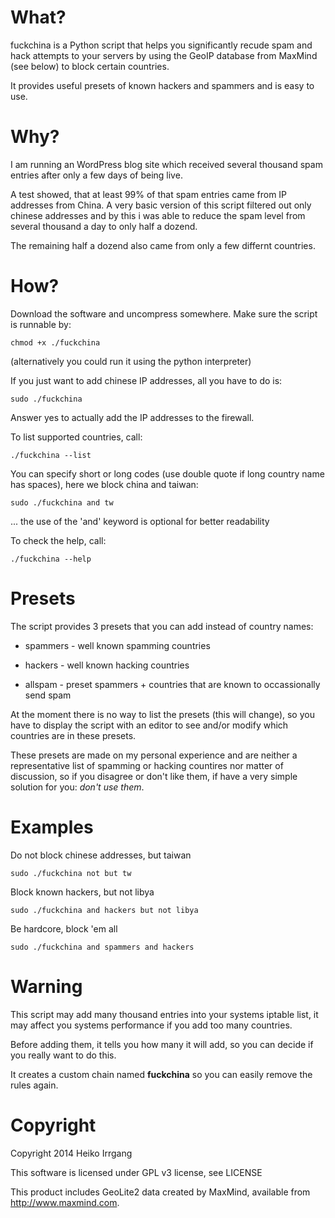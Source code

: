 What?
=====

fuckchina is a Python script that helps you significantly recude spam and
hack attempts to your servers by using the GeoIP database from
MaxMind (see below) to block certain countries.

It provides useful presets of known hackers and spammers and is easy to use.

Why?
====

I am running an WordPress blog site which received several thousand spam
entries after only a few days of being live.

A test showed, that at least 99% of that spam entries came from IP addresses
from China. A very basic version of this script filtered out only chinese
addresses and by this i was able to reduce the spam level from several thousand
a day to only half a dozend.

The remaining half a dozend also came from only a few differnt countries.

How?
====

Download the software and uncompress somewhere. Make sure the script is
runnable by:

    chmod +x ./fuckchina

(alternatively you could run it using the python interpreter)

If you just want to add chinese IP addresses, all you have to do is:

    sudo ./fuckchina

Answer yes to actually add the IP addresses to the firewall.

To list supported countries, call:

    ./fuckchina --list

You can specify short or long codes (use double quote if long country
name has spaces), here we block china and taiwan:

    sudo ./fuckchina and tw

... the use of the 'and' keyword is optional for better readability

To check the help, call:

    ./fuckchina --help

Presets
=======

The script provides 3 presets that you can add instead of country names:

 * spammers - well known spamming countries

 * hackers - well known hacking countries

 * allspam - preset spammers + countries that are known to occassionally send spam

At the moment there is no way to list the presets (this will change), so you have
to display the script with an editor to see and/or modify which countries are in
these presets.

These presets are made on my personal experience and are neither a representative
list of spamming or hacking countires nor matter of discussion, so if you disagree
or don't like them, if have a very simple solution for you: <em>don't use them</em>.

Examples
========

Do not block chinese addresses, but taiwan

    sudo ./fuckchina not but tw

Block known hackers, but not libya

    sudo ./fuckchina and hackers but not libya

Be hardcore, block 'em all

    sudo ./fuckchina and spammers and hackers

Warning
=======

This script may add many thousand entries into your systems iptable list, it may
affect you systems performance if you add too many countries.

Before adding them, it tells you how many it will add, so you can decide if you
really want to do this.

It creates a custom chain named **fuckchina** so you can easily remove the rules
again.

Copyright
=========

Copyright 2014 Heiko Irrgang

This software is licensed under GPL v3 license, see LICENSE

This product includes GeoLite2 data created by MaxMind, available from
<a href="http://www.maxmind.com">http://www.maxmind.com</a>.

